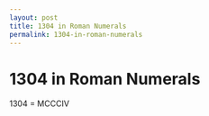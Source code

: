 ```yaml
---
layout: post
title: 1304 in Roman Numerals
permalink: 1304-in-roman-numerals
---
```


# 1304 in Roman Numerals

1304 = MCCCIV
